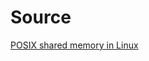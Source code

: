 # Source

[POSIX shared memory in Linux](https://www.softprayog.in/programming/interprocess-communication-using-posix-shared-memory-in-linux)
